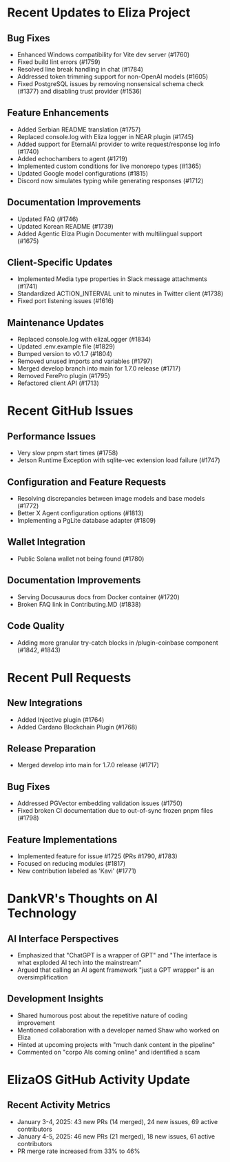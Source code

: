 # Recent Updates to Eliza Project

## Bug Fixes
- Enhanced Windows compatibility for Vite dev server (#1760)
- Fixed build lint errors (#1759)
- Resolved line break handling in chat (#1784)
- Addressed token trimming support for non-OpenAI models (#1605)
- Fixed PostgreSQL issues by removing nonsensical schema check (#1377) and disabling trust provider (#1536)

## Feature Enhancements
- Added Serbian README translation (#1757)
- Replaced console.log with Eliza logger in NEAR plugin (#1745)
- Added support for EternalAI provider to write request/response log info (#1740)
- Added echochambers to agent (#1719)
- Implemented custom conditions for live monorepo types (#1365)
- Updated Google model configurations (#1815)
- Discord now simulates typing while generating responses (#1712)

## Documentation Improvements
- Updated FAQ (#1746)
- Updated Korean README (#1739)
- Added Agentic Eliza Plugin Documenter with multilingual support (#1675)

## Client-Specific Updates
- Implemented Media type properties in Slack message attachments (#1741)
- Standardized ACTION_INTERVAL unit to minutes in Twitter client (#1738)
- Fixed port listening issues (#1616)

## Maintenance Updates
- Replaced console.log with elizaLogger (#1834)
- Updated .env.example file (#1829)
- Bumped version to v0.1.7 (#1804)
- Removed unused imports and variables (#1797)
- Merged develop branch into main for 1.7.0 release (#1717)
- Removed FerePro plugin (#1795)
- Refactored client API (#1713)

# Recent GitHub Issues

## Performance Issues
- Very slow pnpm start times (#1758)
- Jetson Runtime Exception with sqlite-vec extension load failure (#1747)

## Configuration and Feature Requests
- Resolving discrepancies between image models and base models (#1772)
- Better X Agent configuration options (#1813)
- Implementing a PgLite database adapter (#1809)

## Wallet Integration
- Public Solana wallet not being found (#1780)

## Documentation Improvements
- Serving Docusaurus docs from Docker container (#1720)
- Broken FAQ link in Contributing.MD (#1838)

## Code Quality
- Adding more granular try-catch blocks in /plugin-coinbase component (#1842, #1843)

# Recent Pull Requests

## New Integrations
- Added Injective plugin (#1764)
- Added Cardano Blockchain Plugin (#1768)

## Release Preparation
- Merged develop into main for 1.7.0 release (#1717)

## Bug Fixes
- Addressed PGVector embedding validation issues (#1750)
- Fixed broken CI documentation due to out-of-sync frozen pnpm files (#1798)

## Feature Implementations
- Implemented feature for issue #1725 (PRs #1790, #1783)
- Focused on reducing modules (#1817)
- New contribution labeled as 'Kavi' (#1771)

# DankVR's Thoughts on AI Technology

## AI Interface Perspectives
- Emphasized that "ChatGPT is a wrapper of GPT" and "The interface is what exploded AI tech into the mainstream"
- Argued that calling an AI agent framework "just a GPT wrapper" is an oversimplification

## Development Insights
- Shared humorous post about the repetitive nature of coding improvement
- Mentioned collaboration with a developer named Shaw who worked on Eliza
- Hinted at upcoming projects with "much dank content in the pipeline"
- Commented on "corpo AIs coming online" and identified a scam

# ElizaOS GitHub Activity Update

## Recent Activity Metrics
- January 3-4, 2025: 43 new PRs (14 merged), 24 new issues, 69 active contributors
- January 4-5, 2025: 46 new PRs (21 merged), 18 new issues, 61 active contributors
- PR merge rate increased from 33% to 46%